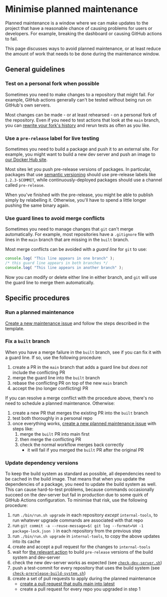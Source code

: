 # Minimise planned maintenance

Planned maintenance is a window where we can make updates to the project that have a reasonable chance of causing problems for users or developers.  For example, breaking the dashboard or causing GitHub actions to fail.

This page discusses ways to avoid planned maintenance, or at least reduce the amount of work that needs to be done during the maintenance window.

## General guidelines

### Test on a personal fork when possible

Sometimes you need to make changes to a repository that might fail.  For example, GitHub actions generally can't be tested without being run on GitHub's own servers.

Most changes can be made - or at least rehearsed - on a personal fork of the repository.  Even if you need to test actions that look at the `main` branch, you can [rewrite your fork's history](https://git-scm.com/book/en/v2/Git-Tools-Rewriting-History) and rerun tests as often as you like.

### Use a `pre-release` label for live testing

Sometimes you need to build a package and push it to an external site.  For example, you might want to build a new dev server and push an image to [our Docker Hub site](https://hub.docker.com/u/sleepdiaryproject).

Most sites let you push pre-release versions of packages.  In particular, packages that use [semantic versioning](https://semver.org/) should use pre-release labels like `1.2.3-$COMMIT`, while continuously-deployed packages should use a channel called `pre-release`.

When you've finished with the pre-release, you might be able to publish simply by relabelling it.  Otherwise, you'll have to spend a little longer pushing the same binary again.

### Use guard lines to avoid merge conflicts

Sometimes you need to manage changes that `git` can't merge automatically.  For example, most repositories have a `.gitignore` file with lines in the `main` branch that are missing in the `built` branch.

Most merge conflicts can be avoided with a *guard line* for `git` to use:

```javascript
console.log( "This line appears in one branch" );
/* this guard line appears in both branches */
console.log( "This line appears in another branch" );
```

Now you can modify or delete either line in either branch, and `git` will use the guard line to merge them automatically.

## Specific procedures

### Run a planned maintenance

[Create a new maintenance issue](https://github.com/sleepdiary/internal-tools/issues/new?assignees=&labels=planned-maintenance&template=planned-maintenance.md&title=Planned+maintenance%3A+TODO%3A+purpose+of+this+maintenance) and follow the steps described in the template.

### Fix a `built` branch

When you have a merge failure in the `built` branch, see if you can fix it with a guard line.  If so, use the following procedure:

1. create a PR in the `main` branch that adds a guard line but *does not* include the conflicting PR
2. merge the guard line into the `built` branch
3. rebase the conflicting PR on top of the new `main` branch
4. accept the (no longer conflicting) PR

If you can resolve a merge conflict with the procedure above, there's no need to schedule a planned maintenance.  Otherwise:

1. create a new PR that merges the existing PR into the `built` branch
2. test both thoroughly in a personal repo
3. once everything works, [create a new planned maintenance issue](https://github.com/sleepdiary/internal-tools/issues/new?assignees=&labels=planned-maintenance&template=planned-maintenance.md&title=Planned+maintenance%3A+Fix+the+built+branch) with steps like:
   1. merge the `built` PR into main first
   2. then merge the conflicting PR
   3. check the normal workflow merges back correctly
      - it will fail if you merged the `built` PR after the original PR

### Update dependency versions

To keep the build system as standard as possible, all dependencies need to be cached in the build image.  That means that when you update the dependencies of a package, you need to update the build system as well.  This can cause hard-to-test problems, because commands occasionally succeed on the dev-server but fail in production due to some quirk of GitHub Actions configuration.  To minimise that risk, use the following procedure:

1. run `./bin/run.sh upgrade` in each repository *except* `internal-tools`, to run whatever upgrade commands are associated with that repo
2. run `git commit -a --reuse-message=$( git log --format=%H -1 package-lock.json )` in each repository from the previous step
3. run `./bin/run.sh upgrade` in `internal-tools`, to copy the above updates into its cache
4. create and accept a pull request for the changes to `internal-tools`
5. wait for [the relevant action](https://github.com/sleepdiary/internal-tools/actions/workflows/main.yml) to build `pre-release` versions of the build system and dev-server
6. check the new dev-server works as expected (see [`check-dev-server.sh`](https://github.com/sleepdiary/internal-tools/blob/main/bin/check-dev-server.sh))
7. push a test-commit for every repository that uses the build system (see [`check-prerelease-build-system.sh`](https://github.com/sleepdiary/internal-tools/blob/main/bin/check-prerelease-build-system.sh))
8. create a set of pull requests to apply during the planned maintenance
   * [create a pull request that pulls main into latest](https://github.com/sleepdiary/internal-tools/compare/latest...main?expand=1)
   * create a pull request for every repo you upgraded in step 1
